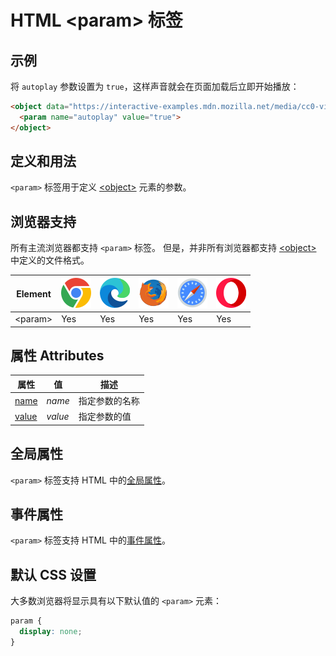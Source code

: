 HTML \<param> 标签
===

## 示例

将 `autoplay` 参数设置为 `true`，这样声音就会在页面加载后立即开始播放：

```html idoc:preview:iframe
<object data="https://interactive-examples.mdn.mozilla.net/media/cc0-videos/flower.mp4">
  <param name="autoplay" value="true">
</object>
```
<!--rehype:style=height: 180px;-->

## 定义和用法

`<param>` 标签用于定义 [\<object>](./object.md) 元素的参数。

## 浏览器支持

所有主流浏览器都支持 `<param>` 标签。 但是，并非所有浏览器都支持 [\<object>](./object.md) 中定义的文件格式。

| Element | ![chrome][1] | ![edge][2] | ![firefox][3] | ![safari][4] | ![opera][5] |
| ------- | --- | --- | --- | --- | --- |
| \<param> | Yes | Yes | Yes | Yes | Yes |

## 属性 Attributes

| 属性 | 值 | 描述 |
| ---- | ---- | ---- |
| [name](./param_name.md)   | *name*  | 指定参数的名称 |
| [value](./param_value.md) | *value* | 指定参数的值 |

## 全局属性

`<param>` 标签支持 HTML 中的[全局属性](../reference/standardattributes.md)。

## 事件属性

`<param>` 标签支持 HTML 中的[事件属性](../reference/eventattributes.md)。

## 默认 CSS 设置

大多数浏览器将显示具有以下默认值的 `<param>` 元素：

```css
param {
  display: none;
}
```

[1]: ../assets/chrome.svg
[2]: ../assets/edge.svg
[3]: ../assets/firefox.svg
[4]: ../assets/safari.svg
[5]: ../assets/opera.svg